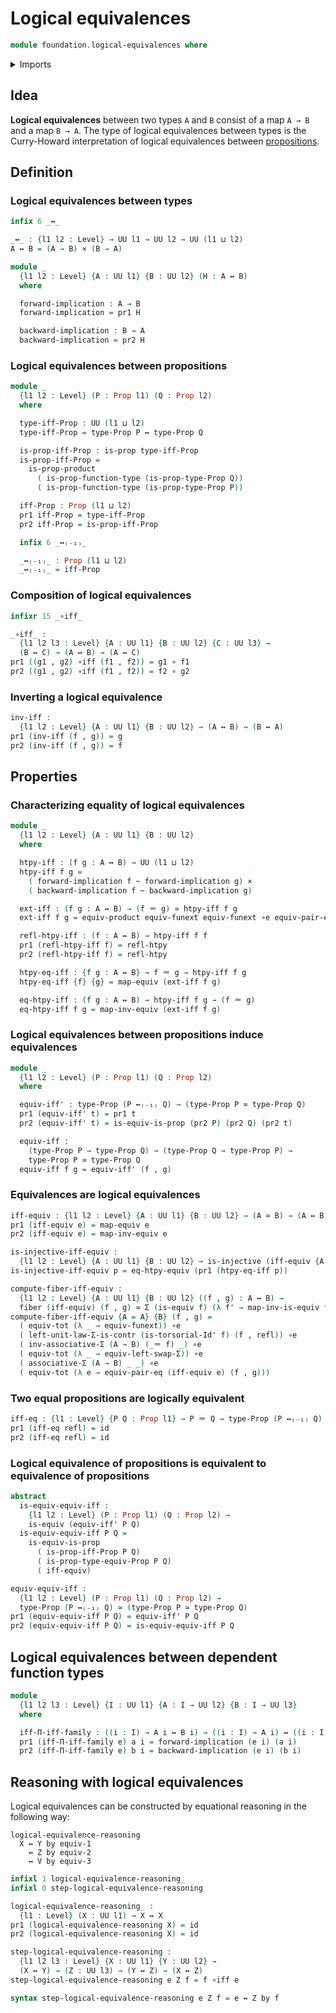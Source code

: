 # Logical equivalences

```agda
module foundation.logical-equivalences where
```

<details><summary>Imports</summary>

```agda
open import foundation.dependent-pair-types
open import foundation.equality-cartesian-product-types
open import foundation.equivalence-extensionality
open import foundation.function-extensionality
open import foundation.functoriality-cartesian-product-types
open import foundation.type-arithmetic-dependent-pair-types
open import foundation.universe-levels

open import foundation-core.cartesian-product-types
open import foundation-core.contractible-types
open import foundation-core.equivalences
open import foundation-core.fibers-of-maps
open import foundation-core.function-types
open import foundation-core.functoriality-dependent-pair-types
open import foundation-core.homotopies
open import foundation-core.identity-types
open import foundation-core.injective-maps
open import foundation-core.propositions
```

</details>

## Idea

**Logical equivalences** between two types `A` and `B` consist of a map `A → B`
and a map `B → A`. The type of logical equivalences between types is the
Curry-Howard interpretation of logical equivalences between
[propositions](foundation-core.propositions.md).

## Definition

### Logical equivalences between types

```agda
infix 6 _↔_

_↔_ : {l1 l2 : Level} → UU l1 → UU l2 → UU (l1 ⊔ l2)
A ↔ B = (A → B) × (B → A)

module _
  {l1 l2 : Level} {A : UU l1} {B : UU l2} (H : A ↔ B)
  where

  forward-implication : A → B
  forward-implication = pr1 H

  backward-implication : B → A
  backward-implication = pr2 H
```

### Logical equivalences between propositions

```agda
module _
  {l1 l2 : Level} (P : Prop l1) (Q : Prop l2)
  where

  type-iff-Prop : UU (l1 ⊔ l2)
  type-iff-Prop = type-Prop P ↔ type-Prop Q

  is-prop-iff-Prop : is-prop type-iff-Prop
  is-prop-iff-Prop =
    is-prop-product
      ( is-prop-function-type (is-prop-type-Prop Q))
      ( is-prop-function-type (is-prop-type-Prop P))

  iff-Prop : Prop (l1 ⊔ l2)
  pr1 iff-Prop = type-iff-Prop
  pr2 iff-Prop = is-prop-iff-Prop

  infix 6 _↔₍₋₁₎_

  _↔₍₋₁₎_ : Prop (l1 ⊔ l2)
  _↔₍₋₁₎_ = iff-Prop
```

### Composition of logical equivalences

```agda
infixr 15 _∘iff_

_∘iff_ :
  {l1 l2 l3 : Level} {A : UU l1} {B : UU l2} {C : UU l3} →
  (B ↔ C) → (A ↔ B) → (A ↔ C)
pr1 ((g1 , g2) ∘iff (f1 , f2)) = g1 ∘ f1
pr2 ((g1 , g2) ∘iff (f1 , f2)) = f2 ∘ g2
```

### Inverting a logical equivalence

```agda
inv-iff :
  {l1 l2 : Level} {A : UU l1} {B : UU l2} → (A ↔ B) → (B ↔ A)
pr1 (inv-iff (f , g)) = g
pr2 (inv-iff (f , g)) = f
```

## Properties

### Characterizing equality of logical equivalences

```agda
module _
  {l1 l2 : Level} {A : UU l1} {B : UU l2}
  where

  htpy-iff : (f g : A ↔ B) → UU (l1 ⊔ l2)
  htpy-iff f g =
    ( forward-implication f ~ forward-implication g) ×
    ( backward-implication f ~ backward-implication g)

  ext-iff : (f g : A ↔ B) → (f ＝ g) ≃ htpy-iff f g
  ext-iff f g = equiv-product equiv-funext equiv-funext ∘e equiv-pair-eq f g

  refl-htpy-iff : (f : A ↔ B) → htpy-iff f f
  pr1 (refl-htpy-iff f) = refl-htpy
  pr2 (refl-htpy-iff f) = refl-htpy

  htpy-eq-iff : {f g : A ↔ B} → f ＝ g → htpy-iff f g
  htpy-eq-iff {f} {g} = map-equiv (ext-iff f g)

  eq-htpy-iff : (f g : A ↔ B) → htpy-iff f g → (f ＝ g)
  eq-htpy-iff f g = map-inv-equiv (ext-iff f g)
```

### Logical equivalences between propositions induce equivalences

```agda
module _
  {l1 l2 : Level} (P : Prop l1) (Q : Prop l2)
  where

  equiv-iff' : type-Prop (P ↔₍₋₁₎ Q) → (type-Prop P ≃ type-Prop Q)
  pr1 (equiv-iff' t) = pr1 t
  pr2 (equiv-iff' t) = is-equiv-is-prop (pr2 P) (pr2 Q) (pr2 t)

  equiv-iff :
    (type-Prop P → type-Prop Q) → (type-Prop Q → type-Prop P) →
    type-Prop P ≃ type-Prop Q
  equiv-iff f g = equiv-iff' (f , g)
```

### Equivalences are logical equivalences

```agda
iff-equiv : {l1 l2 : Level} {A : UU l1} {B : UU l2} → (A ≃ B) → (A ↔ B)
pr1 (iff-equiv e) = map-equiv e
pr2 (iff-equiv e) = map-inv-equiv e

is-injective-iff-equiv :
  {l1 l2 : Level} {A : UU l1} {B : UU l2} → is-injective (iff-equiv {A = A} {B})
is-injective-iff-equiv p = eq-htpy-equiv (pr1 (htpy-eq-iff p))

compute-fiber-iff-equiv :
  {l1 l2 : Level} {A : UU l1} {B : UU l2} ((f , g) : A ↔ B) →
  fiber (iff-equiv) (f , g) ≃ Σ (is-equiv f) (λ f' → map-inv-is-equiv f' ~ g)
compute-fiber-iff-equiv {A = A} {B} (f , g) =
  ( equiv-tot (λ _ → equiv-funext)) ∘e
  ( left-unit-law-Σ-is-contr (is-torsorial-Id' f) (f , refl)) ∘e
  ( inv-associative-Σ (A → B) (_＝ f) _) ∘e
  ( equiv-tot (λ _ → equiv-left-swap-Σ)) ∘e
  ( associative-Σ (A → B) _ _) ∘e
  ( equiv-tot (λ e → equiv-pair-eq (iff-equiv e) (f , g)))
```

### Two equal propositions are logically equivalent

```agda
iff-eq : {l1 : Level} {P Q : Prop l1} → P ＝ Q → type-Prop (P ↔₍₋₁₎ Q)
pr1 (iff-eq refl) = id
pr2 (iff-eq refl) = id
```

### Logical equivalence of propositions is equivalent to equivalence of propositions

```agda
abstract
  is-equiv-equiv-iff :
    {l1 l2 : Level} (P : Prop l1) (Q : Prop l2) →
    is-equiv (equiv-iff' P Q)
  is-equiv-equiv-iff P Q =
    is-equiv-is-prop
      ( is-prop-iff-Prop P Q)
      ( is-prop-type-equiv-Prop P Q)
      ( iff-equiv)

equiv-equiv-iff :
  {l1 l2 : Level} (P : Prop l1) (Q : Prop l2) →
  type-Prop (P ↔₍₋₁₎ Q) ≃ (type-Prop P ≃ type-Prop Q)
pr1 (equiv-equiv-iff P Q) = equiv-iff' P Q
pr2 (equiv-equiv-iff P Q) = is-equiv-equiv-iff P Q
```

## Logical equivalences between dependent function types

```agda
module _
  {l1 l2 l3 : Level} {I : UU l1} {A : I → UU l2} {B : I → UU l3}
  where

  iff-Π-iff-family : ((i : I) → A i ↔ B i) → ((i : I) → A i) ↔ ((i : I) → B i)
  pr1 (iff-Π-iff-family e) a i = forward-implication (e i) (a i)
  pr2 (iff-Π-iff-family e) b i = backward-implication (e i) (b i)
```

## Reasoning with logical equivalences

Logical equivalences can be constructed by equational reasoning in the following
way:

```text
logical-equivalence-reasoning
  X ↔ Y by equiv-1
    ↔ Z by equiv-2
    ↔ V by equiv-3
```

```agda
infixl 1 logical-equivalence-reasoning_
infixl 0 step-logical-equivalence-reasoning

logical-equivalence-reasoning_ :
  {l1 : Level} (X : UU l1) → X ↔ X
pr1 (logical-equivalence-reasoning X) = id
pr2 (logical-equivalence-reasoning X) = id

step-logical-equivalence-reasoning :
  {l1 l2 l3 : Level} {X : UU l1} {Y : UU l2} →
  (X ↔ Y) → (Z : UU l3) → (Y ↔ Z) → (X ↔ Z)
step-logical-equivalence-reasoning e Z f = f ∘iff e

syntax step-logical-equivalence-reasoning e Z f = e ↔ Z by f
```
